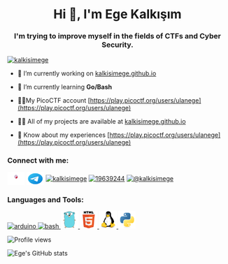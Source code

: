 <h1 align="center">Hi 👋, I'm Ege Kalkışım</h1>
<h3 align="center">I'm trying to improve myself in the fields of CTFs and Cyber Security.</h3>


<p align="left"> <a href="https://twitter.com/kalkisimege" target="blank"><img src="https://img.shields.io/twitter/follow/kalkisimege?logo=twitter&style=for-the-badge" alt="kalkisimege" /></a> </p>

- 🔭 I’m currently working on [kalkisimege.github.io](kalkisimege.github.io)

- 🌱 I’m currently learning **Go/Bash**

- 👨‍💻My PicoCTF account [https://play.picoctf.org/users/ulanege](https://play.picoctf.org/users/ulanege)

- 👨‍💻 All of my projects are available at [kalkisimege.github.io](kalkisimege.github.io)

- 📄 Know about my experiences [https://play.picoctf.org/users/ulanege](https://play.picoctf.org/users/ulanege)

<h3 align="left">Connect with me:</h3>
<p align="left">
<a href="https://play.picoctf.org/users/ulanege" target="blank"><img align="center" style="color: white;" src="picoctf.png" alt="ulanege" height="30" width="40" /></a>
<a href="https://t.me/ulanege" target="blank"><img align="center" style="color: white;" src="telegram-app.svg" alt="ulanege" height="30" width="40" /></a>
<a href="https://twitter.com/kalkisimege" target="blank"><img align="center" src="https://raw.githubusercontent.com/rahuldkjain/github-profile-readme-generator/master/src/images/icons/Social/twitter.svg" alt="kalkisimege" height="30" width="40" /></a>
<a href="https://stackoverflow.com/users/19639244" target="blank"><img align="center" src="https://raw.githubusercontent.com/rahuldkjain/github-profile-readme-generator/master/src/images/icons/Social/stack-overflow.svg" alt="19639244" height="30" width="40" /></a>
<a href="https://medium.com/@kalkisimege" target="blank"><img align="center" src="https://raw.githubusercontent.com/rahuldkjain/github-profile-readme-generator/master/src/images/icons/Social/medium.svg" alt="@kalkisimege" height="30" width="40" /></a>
</p>

<h3 align="left">Languages and Tools:</h3>
<p align="left"> <a href="https://www.arduino.cc/" target="_blank" rel="noreferrer"> <img src="https://cdn.worldvectorlogo.com/logos/arduino-1.svg" alt="arduino" width="40" height="40"/> </a> <a href="https://www.gnu.org/software/bash/" target="_blank" rel="noreferrer"> <img src="https://www.vectorlogo.zone/logos/gnu_bash/gnu_bash-icon.svg" alt="bash" width="40" height="40"/> </a> <a href="https://golang.org" target="_blank" rel="noreferrer"> <img src="https://raw.githubusercontent.com/devicons/devicon/master/icons/go/go-original.svg" alt="go" width="40" height="40"/> </a> <a href="https://www.w3.org/html/" target="_blank" rel="noreferrer"> <img src="https://raw.githubusercontent.com/devicons/devicon/master/icons/html5/html5-original-wordmark.svg" alt="html5" width="40" height="40"/> </a> <a href="https://www.linux.org/" target="_blank" rel="noreferrer"> <img src="https://raw.githubusercontent.com/devicons/devicon/master/icons/linux/linux-original.svg" alt="linux" width="40" height="40"/> </a> <a href="https://www.python.org" target="_blank" rel="noreferrer"> <img src="https://raw.githubusercontent.com/devicons/devicon/master/icons/python/python-original.svg" alt="python" width="40" height="40"/> </a> </p>

![Profile views](https://gpvc.arturio.dev/kalkisimege) 

![Ege's GitHub stats](https://github-readme-stats.vercel.app/api?username=kalkisimege&theme=github_dark&show_icons=true)
